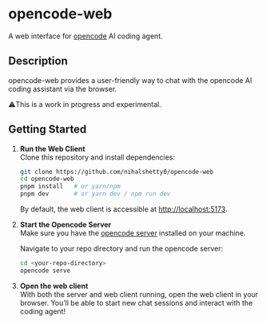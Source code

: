 # opencode-web

A web interface for [opencode](https://github.com/sst/opencode) AI coding agent.

## Description

opencode-web provides a user-friendly way to chat with the opencode AI coding assistant via the browser.

⚠️This is a work in progress and experimental.

## Getting Started

1. **Run the Web Client**  
   Clone this repository and install dependencies:

   ```bash
   git clone https://github.com/nihalshetty0/opencode-web
   cd opencode-web
   pnpm install   # or yarn/npm
   pnpm dev       # or yarn dev / npm run dev
   ```

   By default, the web client is accessible at [http://localhost:5173](http://localhost:5173).

2. **Start the Opencode Server**  
   Make sure you have the [opencode server](https://github.com/sst/opencode) installed on your machine.

   Navigate to your repo directory and run the opencode server:

   ```bash
   cd <your-repo-directory>
   opencode serve
   ```

3. **Open the web client**  
   With both the server and web client running, open the web client in your browser. You’ll be able to start new chat sessions and interact with the coding agent!
